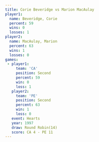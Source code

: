 ```yaml
---
title: Corie Beveridge vs Marion MacAulay
player1:                
  name: Beveridge, Corie
  percent: 59           
  wins: 0               
  losses: 1             
player2:                
  name: MacAulay, Marion
  percent: 63           
  wins: 1               
  losses: 0             
games:
 - player1:          
     team: 'CA'      
     position: Second
     percent: 59     
     win: 0          
     loss: 1         
   player2:          
     team: 'PE'      
     position: Second
     percent: 63     
     win: 1          
     loss: 0         
   event: Hearts        
   year: 1997           
   draw: Round Robin(14)
   score: CA 4 - PE 11  
---
```

